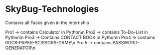 # SkyBug-Technologies
Contains all Tasks given in the internship

Pro1 -> contains Calculator in Python\n
 Pro2 -> contains To-Do-List in Python\n
 Pro3 -> Contains CONTACT BOOK in Python\n
 Pro4 -> contains ROCK-PAPER-SCISSORS-GAME\n
 Pro 5 -> contains PASSWORD-GENERATOR\n
